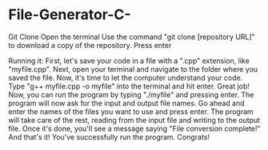 # File-Generator-C-

Git Clone
Open the terminal
Use the command "git clone [repository URL]" to download a copy of the repository. 
Press enter 


Running it:
First, let's save your code in a file with a ".cpp" extension, like "myfile.cpp".
Next, open your terminal and navigate to the folder where you saved the file.
Now, it's time to let the computer understand your code. Type "g++ myfile.cpp -o myfile" into the terminal and hit enter.
Great job! Now, you can run the program by typing "./myfile" and pressing enter.
The program will now ask for the input and output file names. Go ahead and enter the names of the files you want to use and press enter.
The program will take care of the rest, reading from the input file and writing to the output file. Once it's done, you'll see a message saying "File conversion complete!"
And that's it! You've successfully run the program. Congrats!
